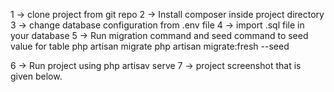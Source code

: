 1 -> clone project from git repo
2 -> Install composer inside project directory
3 -> change database configuration from .env file
4 -> import .sql file in your database
5 -> Run migration command and seed command to seed value for table
	php artisan migrate
	php artisan migrate:fresh --seed

6 -> Run project using php artisav serve
7 -> project screenshot that is given below.
